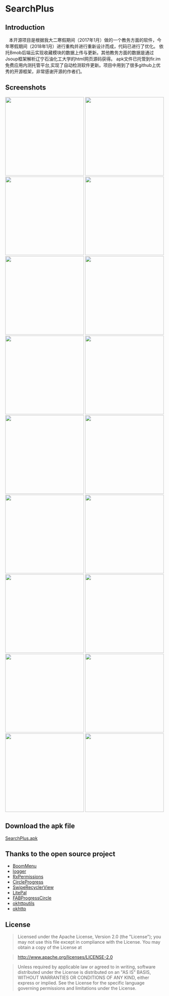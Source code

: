 SearchPlus
==

Introduction
-

    本开源项目是根据我大二寒假期间（2017年1月）做的一个教务方面的软件，今年寒假期间（2018年1月）进行重构并进行重新设计而成，代码已进行了优化。
    依托Bmob后端云实现收藏模块的数据上传与更新。其他教务方面的数据是通过Jsoup框架解析辽宁石油化工大学的html网页源码获得。
    apk文件已托管到fir.im免费应用内测托管平台,实现了自动检测软件更新。项目中用到了很多github上优秀的开源框架，非常感谢开源的作者们。
    
Screenshots
-


<div >
 <img src="https://github.com/Chengshijian/SearchPlus/blob/master/screenshots/Screenshot_20180119-133620.png" width="250">
 <img src="https://github.com/Chengshijian/SearchPlus/blob/master/screenshots/Screenshot_20180119-133624.png" width="250">
 <img src="https://github.com/Chengshijian/SearchPlus/blob/master/screenshots/Screenshot_20180119-150124.png" width="250">
 <img src="https://github.com/Chengshijian/SearchPlus/blob/master/screenshots/Screenshot_20180119-133630.png" width="250">
 <img src="https://github.com/Chengshijian/SearchPlus/blob/master/screenshots/Screenshot_20180119-133636.png" width="250">
 <img src="https://github.com/Chengshijian/SearchPlus/blob/master/screenshots/Screenshot_20180119-133640.png" width="250">
 <img src="https://github.com/Chengshijian/SearchPlus/blob/master/screenshots/Screenshot_20180119-133646.png" width="250">
 <img src="https://github.com/Chengshijian/SearchPlus/blob/master/screenshots/Screenshot_20180119-133651.png" width="250">
 <img src="https://github.com/Chengshijian/SearchPlus/blob/master/screenshots/Screenshot_20180119-133655.png" width="250">
 <img src="https://github.com/Chengshijian/SearchPlus/blob/master/screenshots/Screenshot_20180119-133706.png" width="250">
 <img src="https://github.com/Chengshijian/SearchPlus/blob/master/screenshots/Screenshot_20180119-134009.png" width="250">
 <img src="https://github.com/Chengshijian/SearchPlus/blob/master/screenshots/Screenshot_20180119-133713.png" width="250">
 <img src="https://github.com/Chengshijian/SearchPlus/blob/master/screenshots/Screenshot_20180119-133717.png" width="250">
 <img src="https://github.com/Chengshijian/SearchPlus/blob/master/screenshots/Screenshot_20180119-133727.png" width="250">
 <img src="https://github.com/Chengshijian/SearchPlus/blob/master/screenshots/Screenshot_20180119-133749.png" width="250">
 <img src="https://github.com/Chengshijian/SearchPlus/blob/master/screenshots/Screenshot_20180119-133757.png" width="250">
 <img src="https://github.com/Chengshijian/SearchPlus/blob/master/screenshots/Screenshot_20180119-150931.png" width="250">
 <img src="https://github.com/Chengshijian/SearchPlus/blob/master/screenshots/Screenshot_20180119-133805.png" width="250">
</div>

Download the apk file
--

[SearchPlus.apk](http://fir.im/SearchPlus)

Thanks to the open source project
--

* [BoomMenu](https://github.com/Nightonke/BoomMenu)
* [logger](https://github.com/orhanobut/logger)
* [RxPermissions](https://github.com/tbruyelle/RxPermissions)
* [CircleProgress](https://github.com/lzyzsd/CircleProgress)
* [SwipeRecyclerView](https://github.com/yanzhenjie/SwipeRecyclerView)
* [LitePal](https://github.com/LitePalFramework/LitePal)
* [FABProgressCircle](https://github.com/JorgeCastilloPrz/FABProgressCircle)
* [okhttputils](https://github.com/hongyangAndroid/okhttputils)
* [okhttp](https://github.com/square/okhttp)

License
--

>Licensed under the Apache License, Version 2.0 (the "License");
you may not use this file except in compliance with the License.
You may obtain a copy of the License at

>   http://www.apache.org/licenses/LICENSE-2.0

>Unless required by applicable law or agreed to in writing, software
distributed under the License is distributed on an "AS IS" BASIS,
WITHOUT WARRANTIES OR CONDITIONS OF ANY KIND, either express or implied.
See the License for the specific language governing permissions and
limitations under the License.


